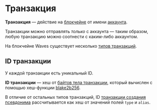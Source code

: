 # Транзакция

**Транзакция** — действие на [блокчейне](/blockchain/blockchain.md) от имени [аккаунта](/blockchain/account.md).

Транзакции можно отправлять _только_ с аккаунта — таким образом, любую транзакцию можно соотнести с каким-либо аккаунтом.

На блокчейне Waves существует несколько [типов транзакций](/blockchain/transaction-type.md).

## ID транзакции

У каждой транзакции есть уникальный ID.

**ID транзакции** — хеш от [байтов тела транзакции](/blockchain/transaction-body-bytes.md), который вычислен с помощью хеш-функции [blake2b256](https://en.wikipedia.org/wiki/BLAKE_(hash_function)).

В отличие от остальных типов транзакций, ID [транзакции создания псевдонима](/blockchain/transaction-type/alias-transaction.md) рассчитывается как хеш от значений полей `type` и `alias`.
